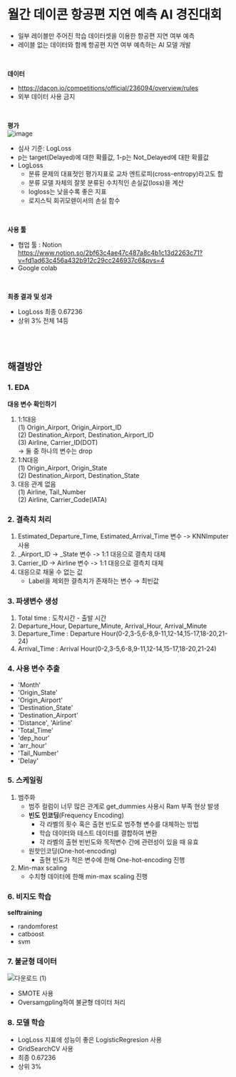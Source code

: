 # 월간 데이콘 항공편 지연 예측 AI 경진대회
- 일부 레이블만 주어진 학습 데이터셋을 이용한 항공편 지연 여부 예측
- 레이블 없는 데이터와 함께 항공편 지연 여부 예측하는 AI 모델 개발
<br>

**데이터** <br>
- https://dacon.io/competitions/official/236094/overview/rules
- 외부 데이터 사용 금지
<br>

**평가** <br>
![image](https://github.com/ssyeon2/Flight-Delay-Prediction/assets/105052724/f2283b00-adfd-438a-80f4-81e8ab6b0c10)
- 심사 기준: LogLoss
- p는 target(Delayed)에 대한 확률값, 1-p는 Not_Delayed에 대한 확률값
- LogLoss
  - 분류 문제의 대표젓인 평가지표로 교차 엔트로피(cross-entropy)라고도 함
  - 분류 모델 자체의 잘못 분류된 수치적인 손실값(loss)을 계산
  - logloss는 낮을수록 좋은 지표
  - 로지스틱 회귀모렏이서의 손실 함수
<br>

**사용 툴**
- 협업 툴 : Notion <br>
  https://www.notion.so/2bf63c4ae47c487a8c4b1c13d2263c71?v=fd1ad63c456a432b912c29cc246937c6&pvs=4
- Google colab
<br>

**최종 결과 및 성과**
- LogLoss 최종 0.67236
- 상위 3% 전체 14등
<br>
<br>

## 해결방안
### 1. EDA <br>
**대응 변수 확인하기**
1) 1:1대응 <br>
   (1) Origin_Airport, Origin_Airport_ID <br>
   (2) Destination_Airport, Destination_Airport_ID <br>
   (3) Airline, Carrier_ID(DOT) <br>
   -> 둘 중 하나의 변수는 drop <br>
2) 1:N대응 <br>
   (1) Origin_Airport, Origin_State <br>
   (2) Destination_Airport, Destination_State <br>
3) 대응 관계 없음 <br>
   (1) Airline, Tail_Number <br>
   (2) Airline, Carrier_Code(IATA) <br>

### 2. 결측치 처리 <br>
1) Estimated_Departure_Time, Estimated_Arrival_Time 변수
   -> KNNImputer 사용
2) _Airport_ID → _State 변수
   -> 1:1 대응으로 결측치 대체
3) Carrier_ID → Airline 변수
   -> 1:1 대응으로 결측치 대체
4) 대응으로 채울 수 없는 값
   - Label을 제외한 결측치가 존재하는 변수 → 최빈값

### 3. 파생변수 생성
1) Total time : 도착시간 - 출발 시간
2) Departure_Hour, Departure_Minute, Arrival_Hour, Arrival_Minute
3) Departure_Time : Departure Hour(0-2,3-5,6-8,9-11,12-14,15-17,18-20,21-24)
4) Arrival_Time : Arrival Hour(0-2,3-5,6-8,9-11,12-14,15-17,18-20,21-24)

### 4. 사용 변수 추출
- 'Month'
- 'Origin_State'
- 'Origin_Airport'
- 'Destination_State'
- 'Destination_Airport'
- 'Distance', 'Airline'
- 'Total_Time'
- 'dep_hour'
- 'arr_hour'
- 'Tail_Number'
- 'Delay'

### 5. 스케일링
1. 범주화
   - 범주 컬럼이 너무 많은 관계로 get_dummies 사용시 Ram 부족 현상 발생
   - **빈도 인코딩**(Frequency Encoding)
       - 각 라벨의 횟수 혹은 출현 빈도로 범주형 변수를 대체하는 방법
       - 학습 데이터와 테스트 데이터를 결합하여 변환
       - 각 라벨의 출현 빈빈도와 목적변수 간에 관련성이 있을 때 유효
    - 원핫인코딩(One-hot-encoding)
        - 출현 빈도가 적은 변수에 한해 One-hot-encoding 진행
2. Min-max scaling
   - 수치형 데이터에 한해 min-max scaling 진행

### 6. 비지도 학습
**selftraining** <br>
   - randomforest <br>
   - catboost <br>
   - svm <br>

### 7. 불균형 데이터 
![다운로드 (1)](https://github.com/ssyeon2/Flight-Delay-Prediction/assets/105052724/963fc5ef-6662-4df5-8b36-148d985ac57a)
- SMOTE 사용
- Oversamgpling하여 불균형 데이터 처리

### 8. 모델 학습
- LogLoss 지표에 성능이 좋은 LogisticRegresion 사용
- GridSearchCV 사용
- 최종 0.67236
- 상위 3%

